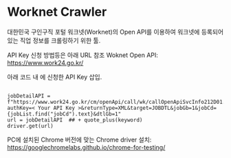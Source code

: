 # Worknet Crawler

대한민국 구인구직 포털 워크넷(Worknet)의 Open API를 이용하여 워크넷에 등록되어있는 직업 정보를 크롤링하기 위한 툴.

API Key 신청 방법등은 아래 URL 참조
Woknet Open API: 
<https://www.work24.go.kr/>

아래 코드 내 <Your API Key> 에 신청한 API Key 삽입.
```

jobDetailAPI = f"https://www.work24.go.kr/cm/openApi/call/wk/callOpenApiSvcInfo212D01.do?authKey=< Your API Key >&returnType=XML&target=JOBDTL&jobGb=1&jobCd={jobList.find("jobCd").text}&dtlGb=1"
url = jobDetailAPI  ## + quote_plus(keyword)
driver.get(url)

```

PC에 설치된 Chrome 버전에 맞는 Chrome driver 설치:
<https://googlechromelabs.github.io/chrome-for-testing/>


